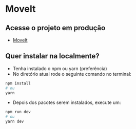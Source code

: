 # MoveIt

## Acesse o projeto em produção

- [MoveIt](https://nlw-04-iota.vercel.app/)

## Quer instalar na localmente? 

- Tenha instalado o npm ou yarn (preferência)
- No diretório atual rode o seguinte comando no terminal:
```bash
npm install
# ou
yarn
```
- Depois dos pacotes serem instalados, execute um:
```bash
npm run dev
# ou
yarn dev
```
